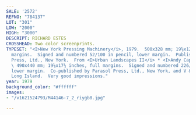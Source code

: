 ```yaml
---
SALE: '2572'
REFNO: "784137"
LOT: "301"
LOW: "2000"
HIGH: "3000"
DESCRIPT: RICHARD ESTES
CROSSHEAD: Two color screenprints.
TYPESET: "<I>New York Pressing Machinery</i>, 1979.  500x328 mm; 19⅝x12⅞ inches, full
  margins.  Signed and numbered 52/100 in pencil, lower margin.  Published by Parasol
  Press, Ltd., New York.  From <I>Urban Landscapes II</i> * <I>Andy Capp</i>, 1982.
  \ 490x440 mm; 19⅛x17¼ inches, full margins.  Signed and numbered 226/250 in pencil,
  lower margin.  Co-published by Parasol Press, Ltd., New York, and V & R Graphics,
  Long Island.  Very good impressions."
year: 1979
background_color: "#ffffff"
images:
- "/v1621524793/M44146-7_2_riygb8.jpg"

---
```

